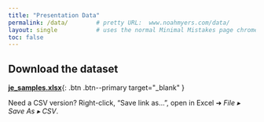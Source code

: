 ```yaml
---
title: "Presentation Data"
permalink: /data/        # pretty URL:  www.noahmyers.com/data/
layout: single           # uses the normal Minimal Mistakes page chrome
toc: false
---
```


## Download the dataset

[**je_samples.xlsx**](/files/je_samples.xlsx){: .btn .btn--primary target="_blank" }

<p class="note">
  Need a CSV version? Right-click, “Save link as…”, open in Excel ➜
  <em>File ▸ Save As ▸ CSV</em>.
</p>
